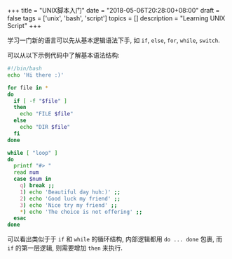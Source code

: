 +++
title = "UNIX脚本入门"
date = "2018-05-06T20:28:00+08:00"
draft = false
tags = ['unix', 'bash', 'script']
topics = []
description = "Learning UNIX Script"
+++

学习一门新的语言可以先从基本逻辑语法下手, 如 `if`, `else`, `for`, `while`, `switch`.

可以从以下示例代码中了解基本语法结构:

```bash
#!/bin/bash
echo 'Hi there :)'

for file in *
do 
  if [ -f "$file" ]
  then
    echo "FILE $file" 
  else
    echo "DIR $file"
  fi
done

while [ "loop" ]
do
  printf "#> "
  read num
  case $num in 
    q) break ;;
    1) echo 'Beautiful day huh:)' ;;
    2) echo 'Good luck my friend' ;;
    3) echo 'Nice try my friend' ;;
    *) echo 'The choice is not offering' ;;
  esac
done

```

可以看出类似于于 `if` 和 `while` 的循环结构, 内部逻辑都用 `do ... done` 包裹, 而 `if` 的第一层逻辑, 则需要增加 `then`
来执行. 
